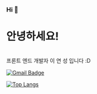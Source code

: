 ### Hi  👋
 <h1>안녕하세요!</h1> <br/>
 프론트 엔드 개발자 이 연 성 입니다 :D


[![Gmail Badge](https://img.shields.io/badge/Gmail-d14836?style=flat-square&logo=Gmail&logoColor=white&link=mailto:snugyun01@gmail.com)](mailto:dustjd1535@gmail.com)

[![Top Langs](https://github-readme-stats.vercel.app/api/top-langs/?username=LEEYEONSEONG)](https://github.com/anuraghazra/github-readme-stats)

<!--
**LEEYEONSEONG/Leeyeonseong** is a ✨ _special_ ✨ repository because its `README.md` (this file) appears on your GitHub profile.

Here are some ideas to get you started:

- 🔭 I’m currently working on ...
- 🌱 I’m currently learning ...
- 👯 I’m looking to collaborate on ...
- 🤔 I’m looking for help with ...
- 💬 Ask me about ...
- 📫 How to reach me: ...
- 😄 Pronouns: ...
- ⚡ Fun fact: ...
-->
